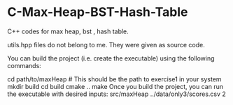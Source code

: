 # C-Max-Heap-BST-Hash-Table
C++ codes for max heap, bst , hash table.

utils.hpp files do not belong to me. They were given as source code.

You can build the project (i.e. create the executable) using the following commands:

cd path/to/maxHeap # This should be the path to exercise1 in your system
mkdir build
cd build
cmake ..
make
Once you build the project, you can run the executable with desired inputs:
src/maxHeap ../data/only3/scores.csv 2
